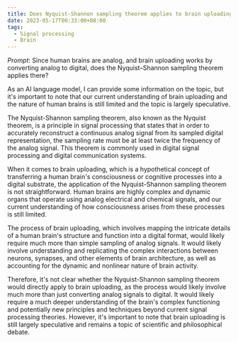 ```yaml
---
title: Does Nyquist-Shannon sampling theorem applies to brain uploading?
date: 2023-05-17T00:33:00+08:00
tags:
  - Signal processing
  - Brain
---
```

_Prompt_: 
Since human brains are analog, and brain uploading works by converting analog to digital, does the Nyquist–Shannon sampling theorem applies there?

As an AI language model, I can provide some information on the topic, but it's important to note that our current understanding of brain uploading and the nature of human brains is still limited and the topic is largely speculative.

The Nyquist-Shannon sampling theorem, also known as the Nyquist theorem, is a principle in signal processing that states that in order to accurately reconstruct a continuous analog signal from its sampled digital representation, the sampling rate must be at least twice the frequency of the analog signal. This theorem is commonly used in digital signal processing and digital communication systems.

When it comes to brain uploading, which is a hypothetical concept of transferring a human brain's consciousness or cognitive processes into a digital substrate, the application of the Nyquist-Shannon sampling theorem is not straightforward. Human brains are highly complex and dynamic organs that operate using analog electrical and chemical signals, and our current understanding of how consciousness arises from these processes is still limited.

The process of brain uploading, which involves mapping the intricate details of a human brain's structure and function into a digital format, would likely require much more than simple sampling of analog signals. It would likely involve understanding and replicating the complex interactions between neurons, synapses, and other elements of brain architecture, as well as accounting for the dynamic and nonlinear nature of brain activity.

Therefore, it's not clear whether the Nyquist-Shannon sampling theorem would directly apply to brain uploading, as the process would likely involve much more than just converting analog signals to digital. It would likely require a much deeper understanding of the brain's complex functioning and potentially new principles and techniques beyond current signal processing theories. However, it's important to note that brain uploading is still largely speculative and remains a topic of scientific and philosophical debate.
